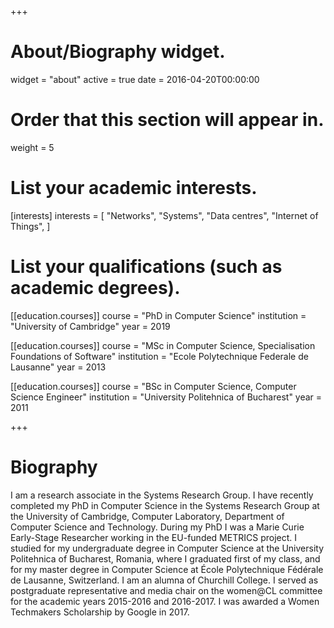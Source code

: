 +++
# About/Biography widget.
widget = "about"
active = true
date = 2016-04-20T00:00:00

# Order that this section will appear in.
weight = 5

# List your academic interests.
[interests]
  interests = [
    "Networks",
    "Systems",
    "Data centres",
    "Internet of Things",
  ]

# List your qualifications (such as academic degrees).
[[education.courses]]
  course = "PhD in Computer Science"
  institution = "University of Cambridge"
  year = 2019

[[education.courses]]
  course = "MSc in Computer Science, Specialisation Foundations of Software"
  institution = "Ecole Polytechnique Federale de Lausanne"
  year = 2013

[[education.courses]]
  course = "BSc in Computer Science, Computer Science Engineer"
  institution = "University Politehnica of Bucharest"
  year = 2011
 
+++

# Biography

I am a research associate in the Systems Research Group. I have recently completed my PhD in Computer Science in the Systems Research Group at the University of Cambridge, Computer Laboratory, Department of Computer Science and Technology. During my PhD I was a Marie Curie Early-Stage Researcher working in the EU-funded METRICS project. I studied for my undergraduate degree in Computer Science at the University Politehnica of Bucharest, Romania, where I graduated first of my class, and for my master degree in Computer Science at École Polytechnique Fédérale de Lausanne, Switzerland. I am an alumna of Churchill College. I served as postgraduate representative and media chair on the women@CL committee for the academic years 2015-2016 and 2016-2017. I was awarded a Women Techmakers Scholarship by Google in 2017.
